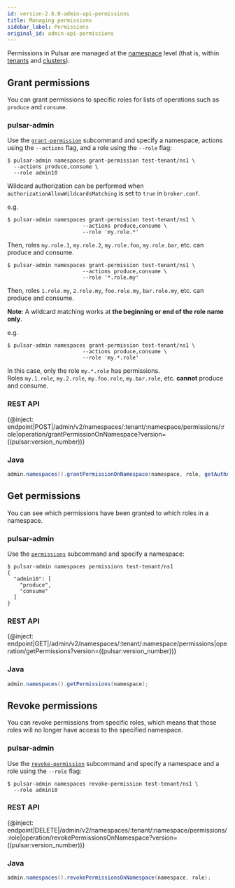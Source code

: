 ```yaml
---
id: version-2.6.0-admin-api-permissions
title: Managing permissions
sidebar_label: Permissions
original_id: admin-api-permissions
---
```


Permissions in Pulsar are managed at the [namespace](reference-terminology.md#namespace) level
(that is, within [tenants](reference-terminology.md#tenant) and [clusters](reference-terminology.md#cluster)).

## Grant permissions

You can grant permissions to specific roles for lists of operations such as `produce` and `consume`.

### pulsar-admin

Use the [`grant-permission`](reference-pulsar-admin.md#grant-permission) subcommand and specify a namespace, actions using the `--actions` flag, and a role using the `--role` flag:

```shell
$ pulsar-admin namespaces grant-permission test-tenant/ns1 \
  --actions produce,consume \
  --role admin10
```

Wildcard authorization can be performed when `authorizationAllowWildcardsMatching` is set to `true` in `broker.conf`.

e.g.
```shell
$ pulsar-admin namespaces grant-permission test-tenant/ns1 \
                        --actions produce,consume \
                        --role 'my.role.*'
```

Then, roles `my.role.1`, `my.role.2`, `my.role.foo`, `my.role.bar`, etc. can produce and consume.  

```shell
$ pulsar-admin namespaces grant-permission test-tenant/ns1 \
                        --actions produce,consume \
                        --role '*.role.my'
```

Then, roles `1.role.my`, `2.role.my`, `foo.role.my`, `bar.role.my`, etc. can produce and consume.

**Note**: A wildcard matching works at **the beginning or end of the role name only**.

e.g.
```shell
$ pulsar-admin namespaces grant-permission test-tenant/ns1 \
                        --actions produce,consume \
                        --role 'my.*.role'
```

In this case, only the role `my.*.role` has permissions.  
Roles `my.1.role`, `my.2.role`, `my.foo.role`, `my.bar.role`, etc. **cannot** produce and consume.

### REST API

{@inject: endpoint|POST|/admin/v2/namespaces/:tenant/:namespace/permissions/:role|operation/grantPermissionOnNamespace?version=((pulsar:version_number))}

### Java

```java
admin.namespaces().grantPermissionOnNamespace(namespace, role, getAuthActions(actions));
```

## Get permissions

You can see which permissions have been granted to which roles in a namespace.

### pulsar-admin

Use the [`permissions`](reference-pulsar-admin#permissions) subcommand and specify a namespace:

```shell
$ pulsar-admin namespaces permissions test-tenant/ns1
{
  "admin10": [
    "produce",
    "consume"
  ]
}   
```

### REST API

{@inject: endpoint|GET|/admin/v2/namespaces/:tenant/:namespace/permissions|operation/getPermissions?version=((pulsar:version_number))}

### Java

```java
admin.namespaces().getPermissions(namespace);
```

## Revoke permissions

You can revoke permissions from specific roles, which means that those roles will no longer have access to the specified namespace.

### pulsar-admin

Use the [`revoke-permission`](reference-pulsar-admin.md#revoke-permission) subcommand and specify a namespace and a role using the `--role` flag:

```shell
$ pulsar-admin namespaces revoke-permission test-tenant/ns1 \
  --role admin10
```

### REST API

{@inject: endpoint|DELETE|/admin/v2/namespaces/:tenant/:namespace/permissions/:role|operation/revokePermissionsOnNamespace?version=((pulsar:version_number))}

### Java

```java
admin.namespaces().revokePermissionsOnNamespace(namespace, role);
```
